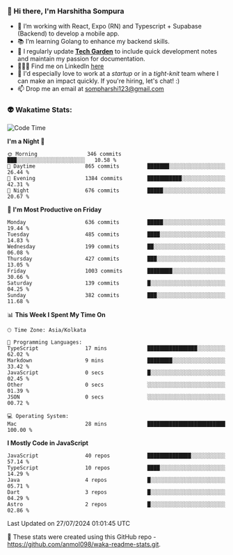 ### 👋 Hi there, I'm Harshitha Sompura

- 🔧 I’m working with React, Expo (RN) and Typescript + Supabase (Backend) to develop a mobile app.
- 📚 I’m learning Golang to enhance my backend skills.
- 🌾 I regularly update **<u>[Tech Garden](https://tech-garden-hs.vercel.app/)</u>** to include quick development notes and maintain my passion for documentation.
- 👩🏻‍💻 Find me on LinkedIn <u>[here](https://www.linkedin.com/in/harshithasompura/)</u>
- 🐣 I'd especially love to work at a _startup_ or in a _tight-knit_ team where I can make an impact quickly. If you're hiring, let's chat! :)
- 📫 Drop me an email at [sompharshi123@gmail.com](mailto:sompharshi123@gmail.com)

### 👽 Wakatime Stats:
<!--START_SECTION:waka-->
![Code Time](http://img.shields.io/badge/Code%20Time-91%20hrs%2020%20mins-blue)

**I'm a Night 🦉** 

```text
🌞 Morning                346 commits         ███░░░░░░░░░░░░░░░░░░░░░░   10.58 % 
🌆 Daytime                865 commits         ███████░░░░░░░░░░░░░░░░░░   26.44 % 
🌃 Evening                1384 commits        ███████████░░░░░░░░░░░░░░   42.31 % 
🌙 Night                  676 commits         █████░░░░░░░░░░░░░░░░░░░░   20.67 % 
```
📅 **I'm Most Productive on Friday** 

```text
Monday                   636 commits         █████░░░░░░░░░░░░░░░░░░░░   19.44 % 
Tuesday                  485 commits         ████░░░░░░░░░░░░░░░░░░░░░   14.83 % 
Wednesday                199 commits         ██░░░░░░░░░░░░░░░░░░░░░░░   06.08 % 
Thursday                 427 commits         ███░░░░░░░░░░░░░░░░░░░░░░   13.05 % 
Friday                   1003 commits        ████████░░░░░░░░░░░░░░░░░   30.66 % 
Saturday                 139 commits         █░░░░░░░░░░░░░░░░░░░░░░░░   04.25 % 
Sunday                   382 commits         ███░░░░░░░░░░░░░░░░░░░░░░   11.68 % 
```


📊 **This Week I Spent My Time On** 

```text
🕑︎ Time Zone: Asia/Kolkata

💬 Programming Languages: 
TypeScript               17 mins             ████████████████░░░░░░░░░   62.02 % 
Markdown                 9 mins              ████████░░░░░░░░░░░░░░░░░   33.42 % 
JavaScript               0 secs              █░░░░░░░░░░░░░░░░░░░░░░░░   02.45 % 
Other                    0 secs              ░░░░░░░░░░░░░░░░░░░░░░░░░   01.39 % 
JSON                     0 secs              ░░░░░░░░░░░░░░░░░░░░░░░░░   00.72 % 

💻 Operating System: 
Mac                      28 mins             █████████████████████████   100.00 % 
```

**I Mostly Code in JavaScript** 

```text
JavaScript               40 repos            ██████████████░░░░░░░░░░░   57.14 % 
TypeScript               10 repos            ████░░░░░░░░░░░░░░░░░░░░░   14.29 % 
Java                     4 repos             █░░░░░░░░░░░░░░░░░░░░░░░░   05.71 % 
Dart                     3 repos             █░░░░░░░░░░░░░░░░░░░░░░░░   04.29 % 
Astro                    2 repos             █░░░░░░░░░░░░░░░░░░░░░░░░   02.86 % 
```




 Last Updated on 27/07/2024 01:01:45 UTC
<!--END_SECTION:waka-->

👀 These stats were created using this GitHub repo - https://github.com/anmol098/waka-readme-stats.git. 

